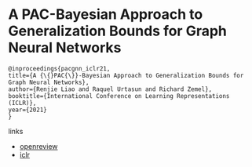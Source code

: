# A PAC-Bayesian Approach to Generalization Bounds for Graph Neural Networks

```
@inproceedings{pacgnn_iclr21,
title={A {\{}PAC{\}}-Bayesian Approach to Generalization Bounds for Graph Neural Networks},
author={Renjie Liao and Raquel Urtasun and Richard Zemel},
booktitle={International Conference on Learning Representations (ICLR)},
year={2021}
}
```

links
- [openreview](https://openreview.net/forum?id=TR-Nj6nFx42)
- [iclr](https://iclr.cc/virtual/2021/poster/2789)
